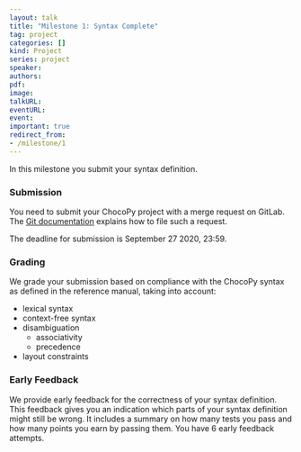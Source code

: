 ```yaml
---
layout: talk
title: "Milestone 1: Syntax Complete"
tag: project
categories: []
kind: Project
series: project
speaker:
authors:
pdf:
image:
talkURL:
eventURL:
event:
important: true
redirect_from:
- /milestone/1
---
```


In this milestone you submit your syntax definition.

### Submission

You need to submit your ChocoPy project with a merge request on GitLab.
The [Git documentation](/documentation/git.html#submitting-an-assignment) explains how to file such a request.

The deadline for submission is September 27 2020, 23:59.

### Grading

We grade your submission based on compliance with the ChocoPy syntax as defined in the reference manual, taking into account:

* lexical syntax
* context-free syntax
* disambiguation
  * associativity
  * precedence
* layout constraints

### Early Feedback

We provide early feedback for the correctness of your syntax definition.
This feedback gives you an indication which parts of your syntax definition might still be wrong.
It includes a summary on how many tests you pass and how many points you earn by passing them.
You have 6 early feedback attempts.
